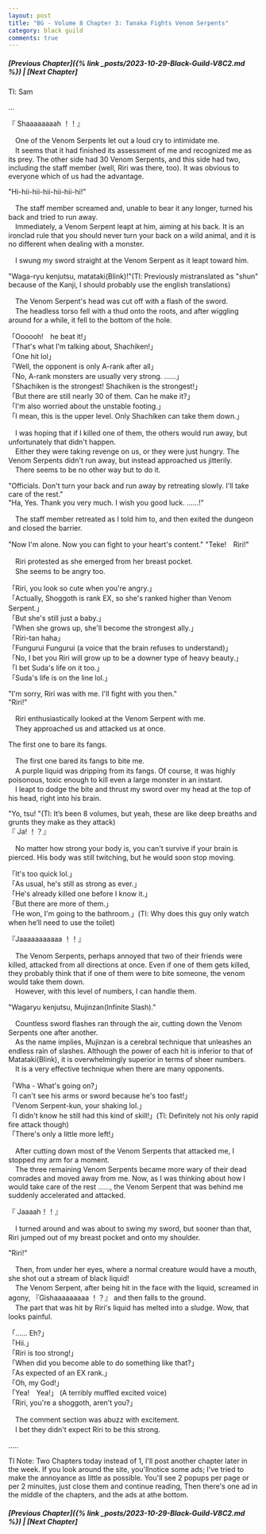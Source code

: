 ```yaml
---
layout: post
title: "BG - Volume 8 Chapter 3: Tanaka Fights Venom Serpents"
category: black guild
comments: true
---
```


##### [Previous Chapter]({% link _posts/2023-10-29-Black-Guild-V8C2.md %}) \| [Next Chapter]



Tl: Sam

…


『 Shaaaaaaaah ！！』

　One of the Venom Serpents let out a loud cry to intimidate me.   
　It seems that it had finished its assessment of me and recognized me as its prey. The other side had 30 Venom Serpents, and this side had two, including the staff member (well, Riri was there, too). It was obvious to everyone which of us had the advantage.

"Hi-hii-hii-hii-hii-hii-hi!"

　The staff member screamed and, unable to bear it any longer, turned his back and tried to run away.   
　Immediately, a Venom Serpent leapt at him, aiming at his back. It is an ironclad rule that you should never turn your back on a wild animal, and it is no different when dealing with a monster.
<!--more-->

　I swung my sword straight at the Venom Serpent as it leapt toward him.

"Waga-ryu kenjutsu, matataki(Blink)!"(Tl: Previously mistranslated as "shun" because of the Kanji, I should probably use the english translations)

　The Venom Serpent's head was cut off with a flash of the sword.    
　The headless torso fell with a thud onto the roots, and after wiggling around for a while, it fell to the bottom of the hole.

「Oooooh!　he beat it!」   
「That's what I'm talking about, Shachiken!」  
「One hit lol」   
「Well, the opponent is only A-rank after all」   
「No, A-rank monsters are usually very strong. ......」   
「Shachiken is the strongest! Shachiken is the strongest!」   
「But there are still nearly 30 of them. Can he make it?」   
「I'm also worried about the unstable footing.」   
「I mean, this is the upper level. Only Shachiken can take them down.」  

　I was hoping that if I killed one of them, the others would run away, but unfortunately that didn't happen.   
　Either they were taking revenge on us, or they were just hungry. The Venom Serpents didn't run away, but instead approached us jitterily.   
　There seems to be no other way but to do it.

"Officials. Don't turn your back and run away by retreating slowly. I'll take care of the rest."   
"Ha, Yes. Thank you very much. I wish you good luck. ......!"


　The staff member retreated as I told him to, and then exited the dungeon and closed the barrier.

"Now I'm alone. Now you can fight to your heart's content."
"Teke!　Riri!"

　Riri protested as she emerged from her breast pocket.   
　She seems to be angry too.

「Riri, you look so cute when you're angry.」   
「Actually, Shoggoth is rank EX, so she's ranked higher than Venom Serpent.」   
「But she's still just a baby.」   
「When she grows up, she'll become the strongest ally.」   
「Riri-tan haha」   
「Fungurui Fungurui (a voice that the brain refuses to understand)」   
「No, I bet you Riri will grow up to be a downer type of heavy beauty.」   
「I bet Suda's life on it too.」   
「Suda's life is on the line lol.」

"I'm sorry, Riri was with me. I'll fight with you then."   
"Riri!"

　Riri enthusiastically looked at the Venom Serpent with me.   
　They approached us and attacked us at once.

The first one to bare its fangs.

　The first one bared its fangs to bite me.   
　A purple liquid was dripping from its fangs. Of course, it was highly poisonous, toxic enough to kill even a large monster in an instant.   
　I leapt to dodge the bite and thrust my sword over my head at the top of his head, right into his brain.   

"Yo, tsu! "(Tl: It’s been 8 volumes, but yeah, these are like deep breaths and grunts they make as they attack)   
『 Ja! ！？』

　No matter how strong your body is, you can't survive if your brain is pierced. His body was still twitching, but he would soon stop moving.

 <div data-nat="424166"></div>

「It's too quick lol.」   
「As usual, he's still as strong as ever.」   
「He's already killed one before I know it.」   
「But there are more of them.」   
「He won, I'm going to the bathroom.」(Tl: Why does this guy only watch when he’ll need to  use the toilet)

『Jaaaaaaaaaaa ！！』

　The Venom Serpents, perhaps annoyed that two of their friends were killed, attacked from all directions at once. Even if one of them gets killed, they probably think that if one of them were to bite someone, the venom would take them down.   
　However, with this level of numbers, I can handle them.

"Wagaryu kenjutsu, Mujinzan(Infinite Slash)."

　Countless sword flashes ran through the air, cutting down the Venom Serpents one after another.   
　As the name implies, Mujinzan is a cerebral technique that unleashes an endless rain of slashes. Although the power of each hit is inferior to that of Matataki(Blink), it is overwhelmingly superior in terms of sheer numbers.   
　It is a very effective technique when there are many opponents.

「Wha - What's going on?」   
「I can't see his arms or sword because he's too fast!」   
「Venom Serpent-kun, your shaking lol.」   
「I didn't know he still had this kind of skill!」(Tl: Definitely not his only rapid fire attack though)   
「There's only a little more left!」

　After cutting down most of the Venom Serpents that attacked me, I stopped my arm for a moment.   
　The three remaining Venom Serpents became more wary of their dead comrades and moved away from me. Now, as I was thinking about how I would take care of the rest ......, the Venom Serpent that was behind me suddenly accelerated and attacked.

『 Jaaaah！！』

　I turned around and was about to swing my sword, but sooner than that, Riri jumped out of my breast pocket and onto my shoulder.

"Riri!"

　Then, from under her eyes, where a normal creature would have a mouth, she shot out a stream of black liquid!   
　The Venom Serpent, after being hit in the face with the liquid, screamed in agony, 『Gishaaaaaaaaa ！？』 and then falls to the ground.   
　The part that was hit by Riri's liquid has melted into a sludge. Wow, that looks painful.

「...... Eh?」   
「Hii.」   
「Riri is too strong!」   
「When did you become able to do something like that?」   
「As expected of an EX rank.」   
「Oh, my God!」   
「Yea!　Yea!」 (A terribly muffled excited voice)   
「Riri, you're a shoggoth, aren't you?」

　The comment section was abuzz with excitement.   
　I bet they didn't expect Riri to be this strong.


.....

Tl Note: Two Chapters today instead of 1, I'll post another chapter later in the week. If you look around the site, you'llnotice some ads; I've tried to make the annoyance as little as possible. You'll see 2 popups per page or per 2 minuites, just close them and continue reading, Then there's one ad in the middle of the chapters, and the ads at athe bottom.


##### [Previous Chapter]({% link _posts/2023-10-29-Black-Guild-V8C2.md %}) \| [Next Chapter]

